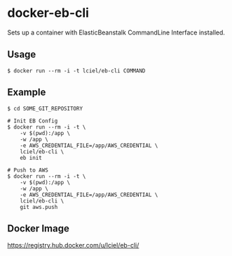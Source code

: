 docker-eb-cli
=====

Sets up a container with ElasticBeanstalk CommandLine Interface installed.

## Usage

```
$ docker run --rm -i -t lciel/eb-cli COMMAND
```

## Example

```
$ cd SOME_GIT_REPOSITORY

# Init EB Config
$ docker run --rm -i -t \
    -v $(pwd):/app \
    -w /app \
    -e AWS_CREDENTIAL_FILE=/app/AWS_CREDENTIAL \
    lciel/eb-cli \
    eb init

# Push to AWS
$ docker run --rm -i -t \
    -v $(pwd):/app \
    -w /app \
    -e AWS_CREDENTIAL_FILE=/app/AWS_CREDENTIAL \
    lciel/eb-cli \
    git aws.push
```

## Docker Image

https://registry.hub.docker.com/u/lciel/eb-cli/
